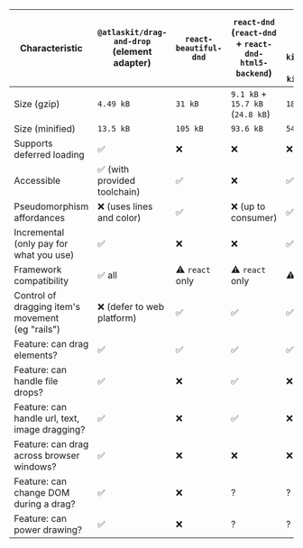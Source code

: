 | Characteristic                                       | `@atlaskit/drag-and-drop`<br/>(element adapter) | `react-beautiful-dnd` | `react-dnd`<br/>(`react-dnd` + `react-dnd-html5-backend`) | `dnd-kit`<br/>(`@dnd-kit/core` + `@dnd-kit/modifiers` + `@dnd-kit/sortable`) | `@shopify/draggable` |
| ---------------------------------------------------- | ----------------------------------------------- | --------------------- | --------------------------------------------------------- | ---------------------------------------------------------------------------- | -------------------- |
| Size (gzip)                                          | `4.49 kB`                                       | `31 kB`               | `9.1 kB` + `15.7 kB` (`24.8 kB`)                          | `18.7 kB`                                                                    | `11.8 kB`            |
| Size (minified)                                      | `13.5 kB`                                       | `105 kB`              | `93.6 kB`                                                 | `54.3 kB`                                                                    | `68.2kB`             |
| Supports deferred loading                            | ✅                                              | ❌                    | ❌                                                        | ❌                                                                           | ✅                   |
| Accessible                                           | ✅ (with provided toolchain)                    | ✅                    | ❌                                                        | ✅                                                                           | ❌                   |
| Pseudomorphism affordances                           | ❌ (uses lines and color)                       | ✅                    | ❌ (up to consumer)                                       | ✅                                                                           | ✅                   |
| Incremental<br/>(only pay for what you use)          | ✅                                              | ❌                    | ❌                                                        | ✅                                                                           | ✅                   |
| Framework compatibility                              | ✅ all                                          | ⚠️ `react` only       | ⚠️ `react` only                                           | ⚠️ `react` only                                                              | ✅all                |
| Control of dragging item's movement<br/>(eg "rails") | ❌ (defer to web platform)                      | ✅                    | ✅                                                        | ✅                                                                           | ✅                   |
| Feature: can drag elements?                          | ✅                                              | ✅                    | ✅                                                        | ✅                                                                           | ✅                   |
| Feature: can handle file drops?                      | ✅                                              | ❌                    | ✅                                                        | ❌                                                                           | ❌                   |
| Feature: can handle url, text, image dragging?       | ✅                                              | ❌                    | ✅                                                        | ❌                                                                           | ❌                   |
| Feature: can drag across browser windows?            | ✅                                              | ❌                    | ❌                                                        | ❌                                                                           | ❌                   |
| Feature: can change DOM during a drag?               | ✅                                              | ❌                    | ?                                                         | ?                                                                            | ?                    |
| Feature: can power drawing?                          | ✅                                              | ❌                    | ?                                                         | ?                                                                            | ?                    |

